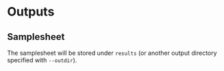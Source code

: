 # Outputs 

## Samplesheet

The samplesheet will be stored under `results` (or another output directory specified with `--outdir`). 
